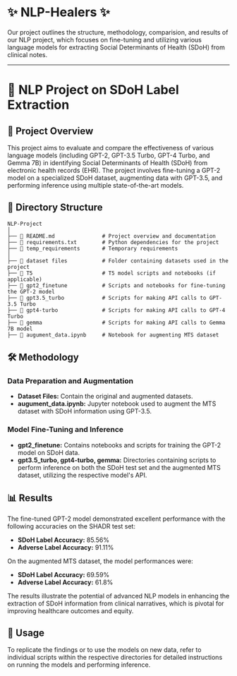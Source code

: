 # ✨ NLP-Healers ✨

Our project outlines the structure, methodology, comparision, and results of our NLP project, which focuses on fine-tuning and utilizing various language models for extracting Social Determinants of Health (SDoH) from clinical notes.

---

# 📖 NLP Project on SDoH Label Extraction

## 🌟 Project Overview

This project aims to evaluate and compare the effectiveness of various language models (including GPT-2, GPT-3.5 Turbo, GPT-4 Turbo, and Gemma 7B) in identifying Social Determinants of Health (SDoH) from electronic health records (EHR). The project involves fine-tuning a GPT-2 model on a specialized SDoH dataset, augmenting data with GPT-3.5, and performing inference using multiple state-of-the-art models.

## 📁 Directory Structure

```
NLP-Project
│
├── 📄 README.md               # Project overview and documentation
├── 📄 requirements.txt        # Python dependencies for the project
├── 📄 temp_requirements       # Temporary requirements
│
├── 📂 dataset files           # Folder containing datasets used in the project
├── 📂 T5                      # T5 model scripts and notebooks (if applicable)
├── 📂 gpt2_finetune           # Scripts and notebooks for fine-tuning the GPT-2 model
├── 📂 gpt3.5_turbo            # Scripts for making API calls to GPT-3.5 Turbo
├── 📂 gpt4-turbo              # Scripts for making API calls to GPT-4 Turbo
├── 📂 gemma                   # Scripts for making API calls to Gemma 7B model
├── 📓 augument_data.ipynb     # Notebook for augmenting MTS dataset
```

## 🛠️ Methodology

### Data Preparation and Augmentation
- **Dataset Files:** Contain the original and augmented datasets.
- **augument_data.ipynb:** Jupyter notebook used to augment the MTS dataset with SDoH information using GPT-3.5.

### Model Fine-Tuning and Inference
- **gpt2_finetune:** Contains notebooks and scripts for training the GPT-2 model on SDoH data.
- **gpt3.5_turbo, gpt4-turbo, gemma:** Directories containing scripts to perform inference on both the SDoH test set and the augmented MTS dataset, utilizing the respective model's API.

## 📊 Results

The fine-tuned GPT-2 model demonstrated excellent performance with the following accuracies on the SHADR test set:
- **SDoH Label Accuracy:** 85.56%
- **Adverse Label Accuracy:** 91.11%

On the augmented MTS dataset, the model performances were:
- **SDoH Label Accuracy:** 69.59%
- **Adverse Label Accuracy:** 61.8%

The results illustrate the potential of advanced NLP models in enhancing the extraction of SDoH information from clinical narratives, which is pivotal for improving healthcare outcomes and equity.

## 🚀 Usage

To replicate the findings or to use the models on new data, refer to individual scripts within the respective directories for detailed instructions on running the models and performing inference.
